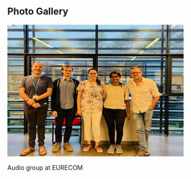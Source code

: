 <section id="gallery">
  <h2>Photo Gallery</h2>
    <img src="/assets/img/IMG_Lab.jpg" alt="Photo" width="400" height="300">
  <p>Audio group at EURECOM</p>
</section>
